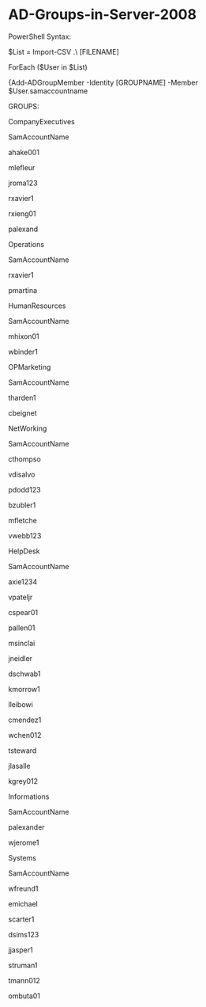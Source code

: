 # AD-Groups-in-Server-2008
PowerShell Syntax:

$List = Import-CSV .\ [FILENAME]

ForEach ($User in $List)

{Add-ADGroupMember -Identity [GROUPNAME] -Member $User.samaccountname


GROUPS:


CompanyExecutives

SamAccountName

ahake001

mlefleur

jroma123

rxavier1

rxieng01

palexand


Operations

SamAccountName

rxavier1

pmartina


HumanResources

SamAccountName

mhixon01

wbinder1


OPMarketing

SamAccountName

tharden1

cbeignet


NetWorking

SamAccountName

cthompso

vdisalvo

pdodd123

bzubler1

mfletche

vwebb123


HelpDesk

SamAccountName

axie1234

vpateljr

cspear01

pallen01

msinclai

jneidler

dschwab1

kmorrow1

lleibowi

cmendez1

wchen012

tsteward

jlasalle

kgrey012


Informations

SamAccountName

palexander

wjerome1


Systems

SamAccountName

wfreund1

emichael

scarter1

dsims123

jjasper1

struman1

tmann012

ombuta01
